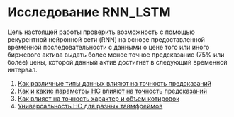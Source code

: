 # Исследование RNN_LSTM
Цель настоящей работы проверить возможность с помощью рекурентной нейронной сети (RNN) на основе предоставленной временной последовательности с данными о цене того или иного биржевого актива выдать более менее точное предсказание (75% или более) цены, которой данный актив достигнет в следующий временной интервал. 

1. [Как различные типы данных влияют на точность предсказаний](01_features_analyzing.md)
2. [Как и какие параметры НС влияют на точность предсказаний](02_optimisation.md)
3. [Как влияет на точность характер и объем котировок](03_feed_data_analizing.md)
4. [Универсальность НС для разных таймфреймов](04_different_timeframes.md)

